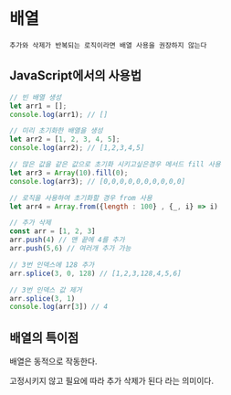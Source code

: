 # 배열

`추가와 삭제가 반복되는 로직이라면 배열 사용을 권장하지 않는다`

## JavaScript에서의 사용법

```js
// 빈 배열 생성
let arr1 = [];
console.log(arr1); // []

// 미리 초기화한 배열을 생성
let arr2 = [1, 2, 3, 4, 5];
console.log(arr2); // [1,2,3,4,5]

// 많은 값을 같은 값으로 초기화 시키고싶은경우 메서드 fill 사용
let arr3 = Array(10).fill(0);
console.log(arr3); // [0,0,0,0,0,0,0,0,0,0]

// 로직을 사용하여 초기화할 경우 from 사용
let arr4 = Array.from({length : 100} , {_, i} => i)

// 추가 삭제
const arr = [1, 2, 3]
arr.push(4) // 맨 끝에 4를 추가
arr.push(5,6) // 여러개 추가 가능

// 3번 인덱스에 128 추가
arr.splice(3, 0, 128) // [1,2,3,128,4,5,6]

// 3번 인덱스 값 제거
arr.splice(3, 1)
console.log(arr[3]) // 4
```

## 배열의 특이점

배열은 동적으로 작동한다.

고정시키지 않고 필요에 따라 추가 삭제가 된다 라는 의미이다.

